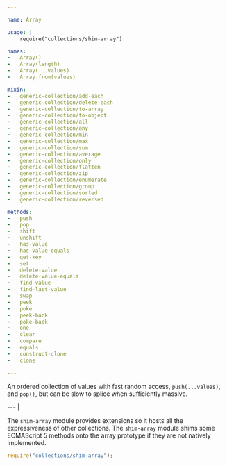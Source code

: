 ```yaml
---

name: Array

usage: |
    require("collections/shim-array")

names:
-   Array()
-   Array(length)
-   Array(...values)
-   Array.from(values)

mixin:
-   generic-collection/add-each
-   generic-collection/delete-each
-   generic-collection/to-array
-   generic-collection/to-object
-   generic-collection/all
-   generic-collection/any
-   generic-collection/min
-   generic-collection/max
-   generic-collection/sum
-   generic-collection/average
-   generic-collection/only
-   generic-collection/flatten
-   generic-collection/zip
-   generic-collection/enumerate
-   generic-collection/group
-   generic-collection/sorted
-   generic-collection/reversed

methods:
-   push
-   pop
-   shift
-   unshift
-   has-value
-   has-value-equals
-   get-key
-   set
-   delete-value
-   delete-value-equals
-   find-value
-   find-last-value
-   swap
-   peek
-   poke
-   peek-back
-   poke-back
-   one
-   clear
-   compare
-   equals
-   construct-clone
-   clone

---
```


An ordered collection of values with fast random access, `push(...values)`, and
`pop()`, but can be slow to splice when sufficiently massive.

--- |

The `shim-array` module provides extensions so it hosts all the expressiveness
of other collections.  The `shim-array` module shims some ECMAScript 5 methods
onto the array prototype if they are not natively implemented.

```js
require("collections/shim-array");
```

